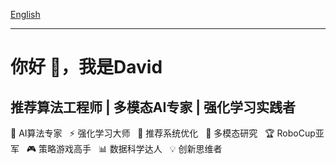 [English](./README.md)

---

# 你好 👋，我是David

## 推荐算法工程师 | 多模态AI专家 | 强化学习实践者

🤖 AI算法专家 &nbsp; ⚡ 强化学习大师 &nbsp; 🎯 推荐系统优化 &nbsp; 🔬 多模态研究 &nbsp; 🏆 RoboCup亚军 &nbsp; 🎮 策略游戏高手 &nbsp; 📊 数据科学达人 &nbsp; 💡 创新思维者
